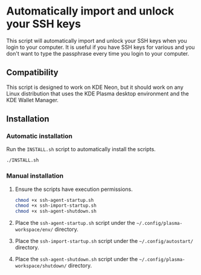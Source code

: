 # Automatically import and unlock your SSH keys

This script will automatically import and unlock your SSH keys when you login to your computer. It is useful if you have SSH keys for various and you don't want to type the passphrase every time you login to your computer.

## Compatibility

This script is designed to work on KDE Neon, but it should work on any Linux distribution that uses the KDE Plasma desktop environment and the KDE Wallet Manager.

## Installation

### Automatic installation

Run the `INSTALL.sh` script to automatically install the scripts.

```bash
./INSTALL.sh
```

### Manual installation

1. Ensure the scripts have execution permissions.

   ```bash
   chmod +x ssh-agent-startup.sh
   chmod +x ssh-import-startup.sh
   chmod +x ssh-agent-shutdown.sh
   ```

1. Place the `ssh-agent-startup.sh` script under the `~/.config/plasma-workspace/env/` directory.
1. Place the `ssh-import-startup.sh` script under the `~/.config/autostart/` directory.
1. Place the `ssh-agent-shutdown.sh` script under the `~/.config/plasma-workspace/shutdown/` directory.
